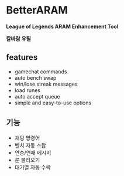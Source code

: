 # BetterARAM
 **League of Legends ARAM Enhancement Tool**
 
 **칼바람 유틸**

 ## features
  - gamechat commands
  - auto bench swap
  - win/lose streak messages
  - load runes
  - auto accept queue
  - simple and easy-to-use options

 ## 기능
  - 채팅 명령어
  - 벤치 자동 스왑
  - 연승/연패 메시지
  - 룬 불러오기
  - 대기열 자동 수락
